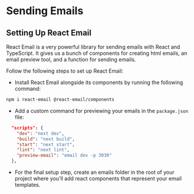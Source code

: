 # Sending Emails

## Setting Up React Email

React Email is a very powerful library for sending emails with React and TypeScript. It gives us a bunch of components for creating html emails, an email preview tool, and a function for sending emails.

Follow the following steps to set up React Email:

- Install React Email alongside its components by running the following command:

```bash
npm i react-email @react-email/components
```

- Add a custom command for previewing your emails in the `package.json` file: 

```JSON
  "scripts": {
    "dev": "next dev",
    "build": "next build",
    "start": "next start",
    "lint": "next lint",
    "preview-email": "email dev -p 3030"
  },
```

- For the final setup step, create an emails folder in the root of your project where you'll add react components that represent your email templates.